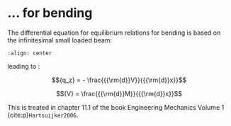 # ... for bending

The differential equation for equilibrium relations for bending is based on the infinitesimal small loaded beam:

```{figure} bending_data/equilibrium.svg
:align: center
```

leading to :

$${q_z} =  - \frac{{{\rm{d}}V}}{{{\rm{d}}x}}$$

$${V} =  \frac{{{\rm{d}}M}}{{{\rm{d}}x}}$$

This is treated in chapter 11.1 of the book Engineering Mechanics Volume 1 {cite:p}`Hartsuijker2006`.